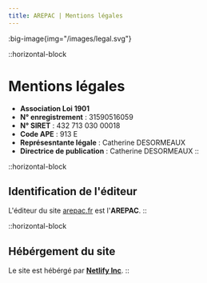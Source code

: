 ```yaml
---
title: AREPAC | Mentions légales
---
```


:big-image{img="/images/legal.svg"}

::horizontal-block
# Mentions légales

  - **Association Loi 1901**
  - **N° enregistrement** : 31590516059
  - **N° SIRET** : 432 713 030 00018
  - **Code APE** : 913 E
  - **Représesntante légale** : Catherine DESORMEAUX
  - **Directrice de publication** : Catherine DESORMEAUX
::

::horizontal-block
## Identification de l'éditeur

L'éditeur du site [arepac.fr](https://www.arepac.fr) est l'**AREPAC**.
::

::horizontal-block
## Hébérgement du site

Le site est hébérgé par **[Netlify Inc](https://www.netlify.com)**.
::
